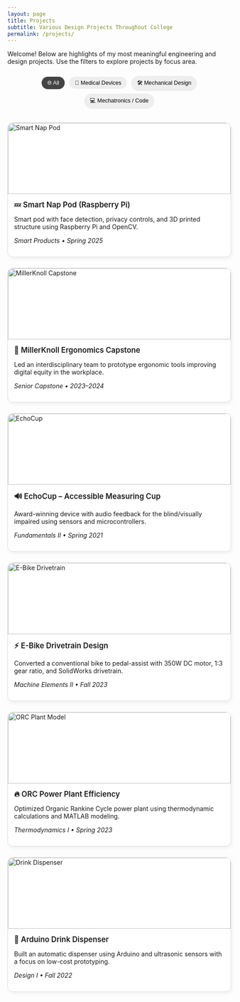 ```yaml
---
layout: page
title: Projects
subtitle: Various Design Projects Throughout College
permalink: /projects/
---
```


Welcome! Below are highlights of my most meaningful engineering and design projects. Use the filters to explore projects by focus area.

<style>
/* Filter buttons */
.filter-btns {
  text-align: center;
  margin-top: 1.5em;
  margin-bottom: 1em;
}
.filter-btn {
  display: inline-block;
  margin: 0.25em;
  padding: 0.5em 1em;
  font-size: 0.9em;
  background-color: #eee;
  border: none;
  border-radius: 20px;
  cursor: pointer;
  transition: background-color 0.3s;
}
.filter-btn:hover,
.filter-btn.active {
  background-color: #444;
  color: #fff;
}

/* Project grid */
.project-grid {
  display: grid;
  grid-template-columns: repeat(auto-fit, minmax(300px, 1fr));
  gap: 24px;
  margin-top: 2em;
}

/* Project card styles */
.project-card {
  display: block;
  text-decoration: none;
  color: inherit;
  border: 1px solid #ddd;
  border-radius: 12px;
  overflow: hidden;
  background-color: #fff;
  box-shadow: 2px 4px 8px rgba(0,0,0,0.05);
  transition: transform 0.2s ease, box-shadow 0.2s ease;
}
.project-card:hover {
  transform: translateY(-4px);
  box-shadow: 4px 6px 14px rgba(0,0,0,0.1);
}
.project-card img {
  width: 100%;
  height: 160px;
  object-fit: cover;
  border-radius: 12px 12px 0 0;
}
.project-content {
  padding: 1em;
}
.project-title {
  font-size: 1.2em;
  font-weight: 600;
  margin-bottom: 0.4em;
}
.hidden {
  display: none;
}
</style>

<div class="filter-btns">
  <button class="filter-btn active" onclick="filterProjects('all')">🌐 All</button>
  <button class="filter-btn" onclick="filterProjects('med')">🧠 Medical Devices</button>
  <button class="filter-btn" onclick="filterProjects('mech')">🛠️ Mechanical Design</button>
  <button class="filter-btn" onclick="filterProjects('code')">💻 Mechatronics / Code</button>
</div>

<div class="project-grid">

<!-- Smart Nap Pod -->
<a href="{{ site.baseurl }}/projects/nap-pod" class="project-card code">
  <img src="{{ site.baseurl }}/assets/img/projects/nap_pod.png" alt="Smart Nap Pod">
  <div class="project-content">
    <div class="project-title">💤 Smart Nap Pod (Raspberry Pi)</div>
    <p>Smart pod with face detection, privacy controls, and 3D printed structure using Raspberry Pi and OpenCV.</p>
    <p><em>Smart Products • Spring 2025</em></p>
  </div>
</a>

<!-- MillerKnoll Capstone -->
<a href="{{ site.baseurl }}/projects/ergonomics-capstone" class="project-card med">
  <img src="{{ site.baseurl }}/assets/img/projects/millerknoll.jpg" alt="MillerKnoll Capstone">
  <div class="project-content">
    <div class="project-title">🧠 MillerKnoll Ergonomics Capstone</div>
    <p>Led an interdisciplinary team to prototype ergonomic tools improving digital equity in the workplace.</p>
    <p><em>Senior Capstone • 2023–2024</em></p>
  </div>
</a>

<!-- EchoCup -->
<a href="{{ site.baseurl }}/projects/echocup" class="project-card med">
  <img src="{{ site.baseurl }}/assets/img/projects/echocup.jpg" alt="EchoCup">
  <div class="project-content">
    <div class="project-title">🔊 EchoCup – Accessible Measuring Cup</div>
    <p>Award-winning device with audio feedback for the blind/visually impaired using sensors and microcontrollers.</p>
    <p><em>Fundamentals II • Spring 2021</em></p>
  </div>
</a>

<!-- E-Bike -->
<a href="{{ site.baseurl }}/projects/e-bike" class="project-card mech">
  <img src="{{ site.baseurl }}/assets/img/projects/ebike.jpg" alt="E-Bike Drivetrain">
  <div class="project-content">
    <div class="project-title">⚡ E-Bike Drivetrain Design</div>
    <p>Converted a conventional bike to pedal-assist with 350W DC motor, 1:3 gear ratio, and SolidWorks drivetrain.</p>
    <p><em>Machine Elements II • Fall 2023</em></p>
  </div>
</a>

<!-- ORC Plant -->
<a href="{{ site.baseurl }}/projects/orc-plant" class="project-card mech">
  <img src="{{ site.baseurl }}/assets/img/projects/orc.jpg" alt="ORC Plant Model">
  <div class="project-content">
    <div class="project-title">🔥 ORC Power Plant Efficiency</div>
    <p>Optimized Organic Rankine Cycle power plant using thermodynamic calculations and MATLAB modeling.</p>
    <p><em>Thermodynamics I • Spring 2023</em></p>
  </div>
</a>

<!-- Drink Dispenser -->
<a href="{{ site.baseurl }}/projects/drink-dispenser" class="project-card code">
  <img src="{{ site.baseurl }}/assets/img/projects/drink_dispenser.jpg" alt="Drink Dispenser">
  <div class="project-content">
    <div class="project-title">🥤 Arduino Drink Dispenser</div>
    <p>Built an automatic dispenser using Arduino and ultrasonic sensors with a focus on low-cost prototyping.</p>
    <p><em>Design I • Fall 2022</em></p>
  </div>
</a>

</div>

<script>
function filterProjects(category) {
  const allCards = document.querySelectorAll('.project-card');
  const buttons = document.querySelectorAll('.filter-btn');

  buttons.forEach(btn => btn.classList.remove('active'));
  document.querySelector(`.filter-btn[onclick="filterProjects('${category}')"]`).classList.add('active');

  allCards.forEach(card => {
    if (category === 'all' || card.classList.contains(category)) {
      card.classList.remove('hidden');
    } else {
      card.classList.add('hidden');
    }
  });
}
</script>
